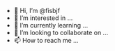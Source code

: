 - 👋 Hi, I’m @fisbjf
- 👀 I’m interested in ...
- 🌱 I’m currently learning ...
- 💞️ I’m looking to collaborate on ...
- 📫 How to reach me ...

<!---
fisbjf/fisbjf is a ✨ special ✨ repository because its `README.md` (this file) appears on your GitHub profile.
You can click the Preview link to take a look at your changes.
--->
